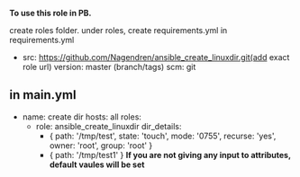 **To use this role in PB.**

  create roles folder. under roles, create requirements.yml
  in requirements.yml
  - src: https://github.com/Nagendren/ansible_create_linuxdir.git(add exact role url)
    version: master (branch/tags)
    scm: git
    
  **in main.yml**
  ---
  - name: create dir
    hosts: all
    roles:
      - role: ansible_create_linuxdir
        dir_details:
          - { path: '/tmp/test', state: 'touch', mode: '0755', recurse: 'yes', owner: 'root', group: 'root' }
          - { path: '/tmp/test1' }
  **If you are not giving any input to attributes, default vaules will be set**
